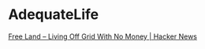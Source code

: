 # AdequateLife

[Free Land – Living Off Grid With No Money | Hacker News](https://news.ycombinator.com/item?id=26281103)
